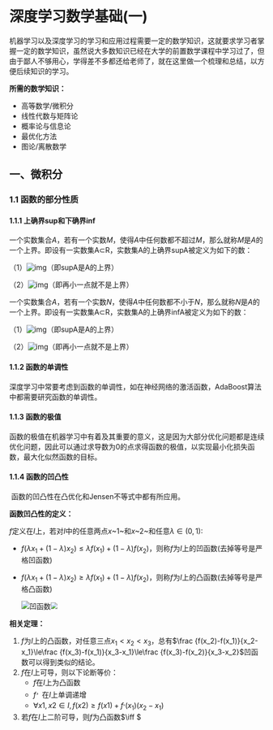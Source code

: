 # 深度学习数学基础(一)

机器学习以及深度学习的学习和应用过程需要一定的数学知识，这就要求学习者掌握一定的数学知识，虽然说大多数知识已经在大学的前置数学课程中学习过了，但由于鄙人不够用心，学得差不多都还给老师了，就在这里做一个梳理和总结，以方便后续知识的学习。

**所需的数学知识：**

- 高等数学/微积分
- 线性代数与矩阵论
- 概率论与信息论
- 最优化方法
- 图论/离散数学

## 一、微积分

### 1.1 函数的部分性质

#### 1.1.1 上确界sup和下确界inf

​		一个实数集合*A*，若有一个实数*M*，使得*A*中任何数都不超过*M*，那么就称*M*是*A*的一个上界。即设有一实数集A⊂R，实数集A的上确界supA被定义为如下的数：

（1）![img](https://bkimg.cdn.bcebos.com/formula/0505c5bd0d79969406c76e64c0b4edf3.svg)（即supA是A的上界）

（2）![img](https://bkimg.cdn.bcebos.com/formula/3c1fe465b41575e40e76b27f80c88fbe.svg)（即再小一点就不是上界）

​		一个实数集合*A*，若有一个实数*N*，使得*A*中任何数都不小于*N*，那么就称*N*是*A*的一个上界。即设有一实数集A⊂R，实数集A的上确界infA被定义为如下的数：

（1）![img](https://bkimg.cdn.bcebos.com/formula/0505c5bd0d79969406c76e64c0b4edf3.svg)（即supA是A的上界）

（2）![img](https://bkimg.cdn.bcebos.com/formula/3c1fe465b41575e40e76b27f80c88fbe.svg)（即再小一点就不是上界）

#### 1.1.2 函数的单调性

​		深度学习中常要考虑到函数的单调性，如在神经网络的激活函数，AdaBoost算法中都需要研究函数的单调性。

#### 1.1.3 函数的极值

​		函数的极值在机器学习中有着及其重要的意义，这是因为大部分优化问题都是连续优化问题，因此可以通过求导数为0的点求得函数的极值，以实现最小化损失函数，最大化似然函数的目标。

#### 1.1.4 函数的凹凸性

​		函数的凹凸性在凸优化和Jensen不等式中都有所应用。

**函数凹凸性的定义：**

$f$定义在$I$上，若对$I$中的任意两点$x$~1~和$x$~2~和任意$\lambda\in (0,1)$:

- $f(\lambda x_1+(1-\lambda)x_2)\le \lambda f(x_1)+(1-\lambda )f(x_2)$，则称$f$为$I$上的凹函数(去掉等号是严格凹函数)

- $f(\lambda x_1+(1-\lambda)x_2)\ge \lambda f(x_1)+(1-\lambda )f(x_2)$，则称$f$为$I$上的凸函数(去掉等号是严格凸函数)

  ![凹函数](https://img-blog.csdnimg.cn/20190807114918637.png)<img src="https://img-blog.csdnimg.cn/20190807114747732.png?x-oss-process=image/watermark,type_ZmFuZ3poZW5naGVpdGk,shadow_10,text_aHR0cHM6Ly9ibG9nLmNzZG4ubmV0L3VuaXZlcnNlXzEyMDc=,size_16,color_FFFFFF,t_70" style="zoom:80%;" />      

**相关定理：**

1. $f$为$I$上的凸函数，对任意三点$x_1<x_2<x_3$，总有$\frac {f(x_2)-f(x_1)}{x_2-x_1}\le\frac {f(x_3)-f(x_1)}{x_3-x_1}\le\frac {f(x_3)-f(x_2)}{x_3-x_2}$凹函数可以得到类似的结论。
2. $f$在$I$上可导，则以下论断等价：
   - $f$在$I$上为凸函数
   - $f^，$在$I$上单调递增
   - $\forall x1,x2\in I,f(x2)\ge f(x1)+f^,(x_1)(x_2-x_1)$
3. 若$f$在$I$上二阶可导，则$f$为凸函数$\iff $

